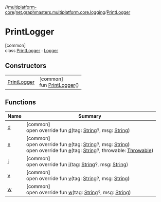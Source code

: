 //[multiplatform-core](../../../index.md)/[net.graphmasters.multiplatform.core.logging](../index.md)/[PrintLogger](index.md)

# PrintLogger

[common]\
class [PrintLogger](index.md) : [Logger](../-logger/index.md)

## Constructors

| | |
|---|---|
| [PrintLogger](-print-logger.md) | [common]<br>fun [PrintLogger](-print-logger.md)() |

## Functions

| Name | Summary |
|---|---|
| [d](d.md) | [common]<br>open override fun [d](d.md)(tag: [String](https://kotlinlang.org/api/latest/jvm/stdlib/kotlin/-string/index.html)?, msg: [String](https://kotlinlang.org/api/latest/jvm/stdlib/kotlin/-string/index.html)) |
| [e](e.md) | [common]<br>open override fun [e](e.md)(tag: [String](https://kotlinlang.org/api/latest/jvm/stdlib/kotlin/-string/index.html)?, msg: [String](https://kotlinlang.org/api/latest/jvm/stdlib/kotlin/-string/index.html))<br>open override fun [e](e.md)(tag: [String](https://kotlinlang.org/api/latest/jvm/stdlib/kotlin/-string/index.html)?, throwable: [Throwable](https://kotlinlang.org/api/latest/jvm/stdlib/kotlin/-throwable/index.html)) |
| [i](i.md) | [common]<br>open override fun [i](i.md)(tag: [String](https://kotlinlang.org/api/latest/jvm/stdlib/kotlin/-string/index.html)?, msg: [String](https://kotlinlang.org/api/latest/jvm/stdlib/kotlin/-string/index.html)) |
| [v](v.md) | [common]<br>open override fun [v](v.md)(tag: [String](https://kotlinlang.org/api/latest/jvm/stdlib/kotlin/-string/index.html)?, msg: [String](https://kotlinlang.org/api/latest/jvm/stdlib/kotlin/-string/index.html)) |
| [w](w.md) | [common]<br>open override fun [w](w.md)(tag: [String](https://kotlinlang.org/api/latest/jvm/stdlib/kotlin/-string/index.html)?, msg: [String](https://kotlinlang.org/api/latest/jvm/stdlib/kotlin/-string/index.html)) |
